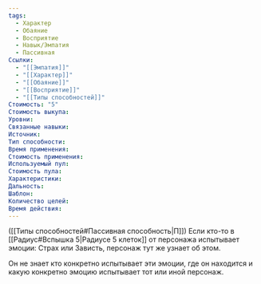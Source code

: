 ```yaml
---
tags:
  - Характер
  - Обаяние
  - Восприятие
  - Навык/Эмпатия
  - Пассивная
Ссылки:
  - "[[Эмпатия]]"
  - "[[Характер]]"
  - "[[Обаяние]]"
  - "[[Восприятие]]"
  - "[[Типы способностей]]"
Стоимость: "5"
Стоимость выкупа:
Уровни:
Связанные навыки:
Источник:
Тип способности:
Время применения:
Стоимость применения:
Используемый пул:
Стоимость пула:
Характеристики:
Дальность:
Шаблон:
Количество целей:
Время действия:
---
```

([[Типы способностей#Пассивная способность|П]]) Если кто-то в [[Радиус#Вспышка 5|Радиусе 5 клеток]] от персонажа испытывает эмоции: Страх или Зависть, персонаж тут же узнает об этом.

Он не знает кто конкретно испытывает эти эмоции, где он находится и какую конкретно эмоцию испытывает тот или иной персонаж.